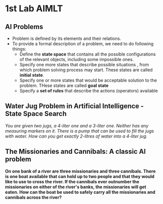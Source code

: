 # 1st Lab AIMLT #

## AI Problems ##

- Problem is defined by its elements and their relations.
- To provide a formal description of a problem, we need to do following things:
  - Define the **state space** that contains all the possible configurations of the relevant objects, including some impossible ones.
  - Specify one more states that describe possible situations , from which problem solving process may start. These states are called **initial state**.
  - Specify one or more states that would be acceptable solution to the problem. THese states are called **goal state**
  - Specify a **set of rules** that describe the actions (operators) available

## Water Jug Problem in Artificial Intelligence - State Space Search ##

*You are given two jugs, a 4-liter one and a 3-liter one. Neither has any measuring markers on it. There is a pump that can be used to fill the jugs with water. How can you get exactly 2-litres of water into a 4-liter jug.*

## The Missionaries and Cannibals: A classic AI problem ##

**On one bank of a river are three missionaries and three cannibals. There is one boat available that can hold up to two people and that they would like to use to cross the river. If the cannibals ever outnumber the missionaries on either of the river's banks, the missionaries will get eaten. How can the boat be used to safely carry all the missionaries and cannibals across the river?**
